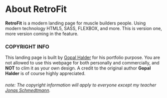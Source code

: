 # About RetroFit

**RetroFit** is a modern landing page for muscle builders people. Using modern technology HTML5, SASS, FLEXBOX, and more. This is version one, more version coming in the feature.

### COPYRIGHT INFO

This landing page is built by [Gopal Halder](https://bit.ly/2WU9aTy) for his portfolio purpose. You are not allowed to use this webpage for both personally and commercially, and **NOT** to clim it as your own design. A credit to the original author **Gopal Halder** is of course highly appreciated.

###### note: The copyright information will apply to everyone except my teacher [Jonas Schmedtmann](https://github.com/jonasschmedtmann).

